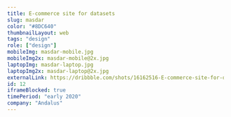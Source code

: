 ```yaml
---
title: E-commerce site for datasets
slug: masdar
color: "#8DC640"
thumbnailLayout: web
tags: "design"
role: ["design"]
mobileImg: masdar-mobile.jpg
mobileImg2x: masdar-mobile@2x.jpg
laptopImg: masdar-laptop.jpg
laptopImg2x: masdar-laptop@2x.jpg
externalLink: https://dribbble.com/shots/16162516-E-commerce-site-for-datasets
id: 12
iframeBlocked: true
timePeriod: "early 2020"
company: "Andalus"
---
```

